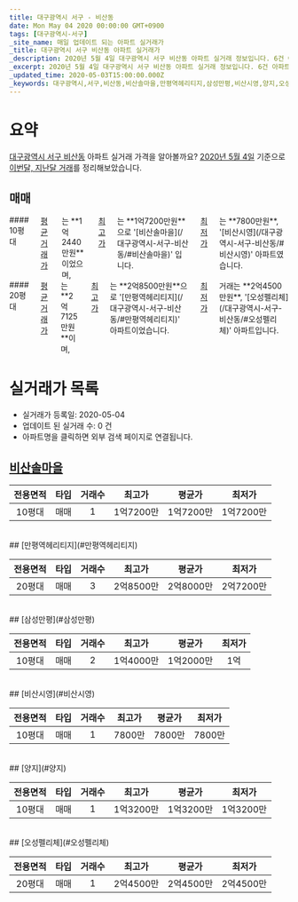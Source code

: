 ```yaml
---
title: 대구광역시 서구 - 비산동
date: Mon May 04 2020 00:00:00 GMT+0900
tags: [대구광역시-서구]
_site_name: 매일 업데이트 되는 아파트 실거래가
_title: 대구광역시 서구 비산동 아파트 실거래가
_description: 2020년 5월 4일 대구광역시 서구 비산동 아파트 실거래 정보입니다. 6건 아파트 정보가 있습니다.
_excerpt: 2020년 5월 4일 대구광역시 서구 비산동 아파트 실거래 정보입니다. 6건 아파트 정보가 있습니다.
_updated_time: 2020-05-03T15:00:00.000Z
_keywords: 대구광역시,서구,비산동,비산솔마을,만평역헤리티지,삼성만평,비산시영,양지,오성펠리체
---
```





# 요약
<ins>대구광역시 서구 비산동</ins> 아파트 실거래 가격을 알아볼까요? <ins>2020년 5월 4일</ins> 기준으로 <ins>이번달, 지난달 거래</ins>를 정리해보았습니다.

## 매매
<div class="container">
<div class="six columns" markdown="1">
#### 10평대
<ins>평균 거래가</ins>는 **1억2440만원**이었으며, <ins>최고가</ins>는 **1억7200만원**으로 '[비산솔마을](/대구광역시-서구-비산동/#비산솔마을)' 입니다. <ins>최저가</ins>는 **7800만원**, '[비산시영](/대구광역시-서구-비산동/#비산시영)' 아파트였습니다.
</div>
<div class="six columns" markdown="1">
#### 20평대
<ins>평균 거래가</ins>는 **2억7125만원**이며, <ins>최고가</ins>는 **2억8500만원**으로 '[만평역헤리티지](/대구광역시-서구-비산동/#만평역헤리티지)' 아파트이었습니다. <ins>최저가</ins> 거래는 **2억4500만원**, '[오성펠리체](/대구광역시-서구-비산동/#오성펠리체)' 아파트입니다.
</div>
</div>



# 실거래가 목록
- 실거래가 등록일: 2020-05-04
- 업데이트 된 실거래 수: 0 건
- 아파트명을 클릭하면 외부 검색 페이지로 연결됩니다.

## [비산솔마을](#비산솔마을)

|전용면적|타입|거래수|최고가|평균가|최저가|
|:---:|:---:|:---:|:---:|:---:|:---:|
|10평대|<span class="deal-type-1">매매</span>|1|1억7200만|1억7200만|1억7200만|

<br/>
## [만평역헤리티지](#만평역헤리티지)

|전용면적|타입|거래수|최고가|평균가|최저가|
|:---:|:---:|:---:|:---:|:---:|:---:|
|20평대|<span class="deal-type-1">매매</span>|3|2억8500만|2억8000만|2억7200만|

<br/>
## [삼성만평](#삼성만평)

|전용면적|타입|거래수|최고가|평균가|최저가|
|:---:|:---:|:---:|:---:|:---:|:---:|
|10평대|<span class="deal-type-1">매매</span>|2|1억4000만|1억2000만|1억|

<br/>
## [비산시영](#비산시영)

|전용면적|타입|거래수|최고가|평균가|최저가|
|:---:|:---:|:---:|:---:|:---:|:---:|
|10평대|<span class="deal-type-1">매매</span>|1|7800만|7800만|7800만|

<br/>
## [양지](#양지)

|전용면적|타입|거래수|최고가|평균가|최저가|
|:---:|:---:|:---:|:---:|:---:|:---:|
|10평대|<span class="deal-type-1">매매</span>|1|1억3200만|1억3200만|1억3200만|

<br/>
## [오성펠리체](#오성펠리체)

|전용면적|타입|거래수|최고가|평균가|최저가|
|:---:|:---:|:---:|:---:|:---:|:---:|
|20평대|<span class="deal-type-1">매매</span>|1|2억4500만|2억4500만|2억4500만|

<br/>



